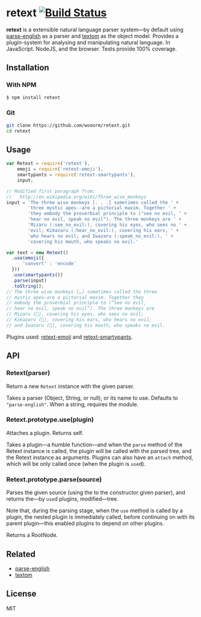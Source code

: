 # retext [![Build Status](https://travis-ci.org/wooorm/retext.png)](https://travis-ci.org/wooorm/retext)

**retext** is a extensible natural language parser system—by default using [parse-english](https://github.com/wooorm/parse-english) as a parser and [textom](https://github.com/wooorm/textom/) as the object model. Provides a plugin-system for analysing and manipulating natural language. In JavaScript. NodeJS, and the browser. Tests provide 100% coverage.

## Installation

### With NPM

```sh
$ npm install retext
```

### Git

```sh
git clone https://github.com/wooorm/retext.git
cd retext
```

## Usage

```js
var Retext = require('retext'),
    emoji = require('retext-emoji'),
    smartypants = require('retext-smartypants'),
    input;

// Modified first paragraph from: 
//   http://en.wikipedia.org/wiki/Three_wise_monkeys
input = 'The three wise monkeys [. . .] sometimes called the ' +
        'three mystic apes--are a pictorial maxim. Together ' +
        'they embody the proverbial principle to ("see no evil, ' +
        'hear no evil, speak no evil"). The three monkeys are ' +
        'Mizaru (:see_no_evil:), covering his eyes, who sees no ' +
        'evil; Kikazaru (:hear_no_evil:), covering his ears, ' +
        'who hears no evil; and Iwazaru (:speak_no_evil:), ' +
        'covering his mouth, who speaks no evil.'

var text = new Retext()
  .use(emoji({
      'convert' : 'encode'
  }))
  .use(smartypants())
  .parse(input)
  .toString();
// The three wise monkeys […] sometimes called the three
// mystic apes—are a pictorial maxim. Together they
// embody the proverbial principle to (“see no evil,
// hear no evil, speak no evil”). The three monkeys are
// Mizaru (🙈), covering his eyes, who sees no evil;
// Kikazaru (🙉), covering his ears, who hears no evil;
// and Iwazaru (🙊), covering his mouth, who speaks no evil.
```

Plugins used: [retext-emoji](https://github.com/wooorm/retext-emoji) and [retext-smartypants](https://github.com/wooorm/retext-smartypants).

## API

### Retext(parser)

Return a new `Retext` instance with the given parser.

Takes a parser (Object, String, or null), or its name to use. Defaults to `"parse-english"`. When a string, requires the module.

### Retext.prototype.use(plugin)

Attaches a plugin. Returns self.

Takes a plugin—a humble function—and when the `parse` method of the Retext instance is called, the plugin will be called with the parsed tree, and the Retext instance as arguments. Plugins can also have an `attach` method, which will be only called once (when the plugin is `use`d).

### Retext.prototype.parse(source)

Parses the given source (using the to the constructor given parser), and returns the—by `use`d plugins, modified—tree.

Note that, during the parsing stage, when the `use` method is called by a plugin, the nested plugin is immediately called, before continuing on with its parent plugin—this enabled plugins to depend on other plugins.

Returns a RootNode.

## Related

  * [parse-english](https://github.com/wooorm/parse-english "Parse English")
  * [textom](https://github.com/wooorm/textom "TextOM")

## License

  MIT
